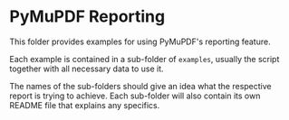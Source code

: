 # PyMuPDF Reporting

This folder provides examples for using PyMuPDF's reporting feature.

Each example is contained in a sub-folder of `examples`, usually the script together with all necessary data to use it.

The names of the sub-folders should give an idea what the respective report is trying to achieve. Each sub-folder will also contain its own README file that explains any specifics.